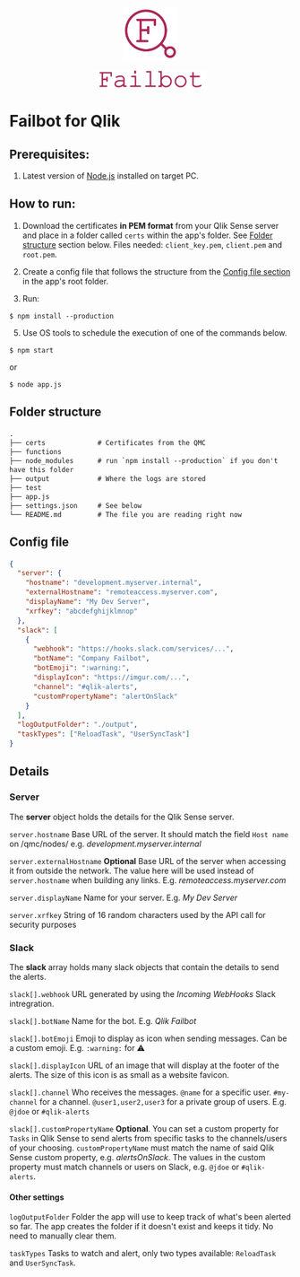 <p align="center">
  <img width="100" src="./assets/failbot-logo.png" alt="failbot logo">
</p>
<p align="center">
  <img width="200" src="./assets/failbot-title.png" alt="failbot">
</p>

# Failbot for Qlik

## Prerequisites:
1. Latest version of [Node.js](https://nodejs.org/en/) installed on target PC. 

## How to run:
1. Download the certificates **in PEM format** from your Qlik Sense server and place in a folder called `certs` within the app's folder. See [Folder structure](#folderStructure) section below. Files needed: `client_key.pem`, `client.pem` and `root.pem`.

1. Create a config file that follows the structure from the [Config file section](#configFile) in the app's root folder.

1. Run: 
```shell
$ npm install --production
```

5. Use OS tools to schedule the execution of one of the commands below.
```shell
$ npm start
```
or 
```shell
$ node app.js
```


## <a name="folderStructure"></a> Folder structure
```
.
├── certs             # Certificates from the QMC
├── functions         
├── node_modules      # run `npm install --production` if you don't have this folder
├── output            # Where the logs are stored
├── test              
├── app.js            
├── settings.json     # See below      
└── README.md         # The file you are reading right now
```


## <a name="configFile"></a> Config file
```json
{
  "server": {
    "hostname": "development.myserver.internal",
    "externalHostname": "remoteaccess.myserver.com",
    "displayName": "My Dev Server",
    "xrfkey": "abcdefghijklmnop"
  },
  "slack": [
    {
      "webhook": "https://hooks.slack.com/services/...",
      "botName": "Company Failbot",
      "botEmoji": ":warning:",
      "displayIcon": "https://imgur.com/...",
      "channel": "#qlik-alerts",
      "customPropertyName": "alertOnSlack"
    }
  ],
  "logOutputFolder": "./output",
  "taskTypes": ["ReloadTask", "UserSyncTask"]
}
```


## Details

### Server
The **server** object holds the details for the Qlik Sense server.

`server.hostname` Base URL of the server. It should match the field `Host name` on /qmc/nodes/ e.g. _development.myserver.internal_

`server.externalHostname` **Optional** Base URL of the server when accessing it from outside the network. The value here will be used instead of `server.hostname` when building any links. E.g. _remoteaccess.myserver.com_

`server.displayName` Name for your server. E.g. _My Dev Server_

`server.xrfkey` String of 16 random characters used by the API call for security purposes


### Slack
The **slack** array holds many slack objects that contain the details to send the alerts.

`slack[].webhook` URL generated by using the _Incoming WebHooks_ Slack intregration.

`slack[].botName` Name for the bot. E.g. _Qlik Failbot_

`slack[].botEmoji` Emoji to display as icon when sending messages. Can be a custom emoji. E.g. `:warning:` for :warning:

`slack[].displayIcon` URL of an image that will display at the footer of the alerts. The size of this icon is as small as a website favicon.

`slack[].channel` Who receives the messages. `@name` for a specific user. `#my-channel` for a channel. `@user1,user2,user3` for a private group of users. E.g. `@jdoe` or `#qlik-alerts`

`slack[].customPropertyName` **Optional**. You can set a custom property for `Tasks` in Qlik Sense to send alerts from specific tasks to the channels/users of your choosing. `customPropertyName` must match the name of said Qlik Sense custom property, e.g. _alertsOnSlack_. The values in the custom property must match channels or users on Slack, e.g. `@jdoe` or `#qlik-alerts`.


#### Other settings

`logOutputFolder` Folder the app will use to keep track of what's been alerted so far. The app creates the folder if it doesn't exist and keeps it tidy. No need to manually clear them.

`taskTypes` Tasks to watch and alert, only two types available: `ReloadTask` and `UserSyncTask`.
